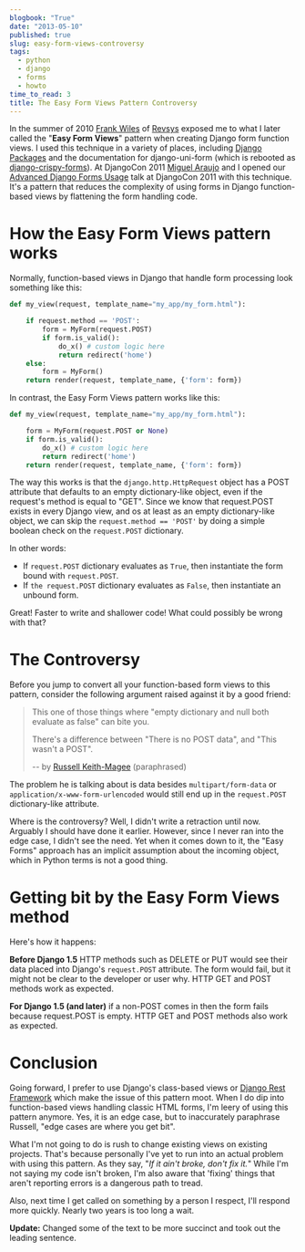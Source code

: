 ```yaml
---
blogbook: "True"
date: "2013-05-10"
published: true
slug: easy-form-views-controversy
tags:
  - python
  - django
  - forms
  - howto
time_to_read: 3
title: The Easy Form Views Pattern Controversy
---
```


In the summer of 2010 [Frank Wiles](https://twitter.com/fwiles) of
[Revsys](https://revsys.com) exposed me to what I later called the
"**Easy Form Views**" pattern when creating Django form function
views. I used this technique in a variety of places, including [Django
Packages](https://www.djangopackages.com) and the documentation for
django-uni-form (which is rebooted as
[django-crispy-forms](https://github.com/maraujop/django-crispy-forms)).
At DjangoCon 2011 [Miguel Araujo](https://tothinkornottothink.com/) and I
opened our [Advanced Django Forms
Usage](https://lanyrd.com/2011/djangocon-us/shbrd/) talk at DjangoCon
2011 with this technique. It's a pattern that reduces the complexity of
using forms in Django function-based views by flattening the form
handling code.

# How the Easy Form Views pattern works

Normally, function-based views in Django that handle form processing
look something like this:

```python
def my_view(request, template_name="my_app/my_form.html"):

    if request.method == 'POST':
        form = MyForm(request.POST)
        if form.is_valid():
            do_x() # custom logic here
            return redirect('home')
    else:
        form = MyForm()
    return render(request, template_name, {'form': form})
```

In contrast, the Easy Form Views pattern works like this:

```python
def my_view(request, template_name="my_app/my_form.html"):

    form = MyForm(request.POST or None)
    if form.is_valid():
        do_x() # custom logic here
        return redirect('home')
    return render(request, template_name, {'form': form})
```

The way this works is that the `django.http.HttpRequest` object has a
POST attribute that defaults to an empty dictionary-like object, even if
the request's method is equal to "GET". Since we know that
request.POST exists in every Django view, and os at least as an empty
dictionary-like object, we can skip the `request.method == 'POST'` by
doing a simple boolean check on the `request.POST` dictionary.

In other words:

- If `request.POST` dictionary evaluates as `True`, then instantiate
  the form bound with `request.POST`.
- If `the request.POST` dictionary evaluates as `False`, then
  instantiate an unbound form.

Great! Faster to write and shallower code! What could possibly be wrong
with that?

# The Controversy

Before you jump to convert all your function-based form views to this
pattern, consider the following argument raised against it by a good
friend:

> This one of those things where "empty dictionary and null both
> evaluate as false" can bite you.
>
> There's a difference between "There is no POST data", and "This
> wasn't a POST".
>
> -- by [Russell Keith-Magee](https://cecinestpasun.com/) (paraphrased)

The problem he is talking about is data besides `multipart/form-data` or
`application/x-www-form-urlencoded` would still end up in the
`request.POST` dictionary-like attribute.

Where is the controversy? Well, I didn't write a retraction until now.
Arguably I should have done it earlier. However, since I never ran into
the edge case, I didn't see the need. Yet when it comes down to it, the
"Easy Forms" approach has an implicit assumption about the incoming
object, which in Python terms is not a good thing.

# Getting bit by the Easy Form Views method

Here's how it happens:

**Before Django 1.5** HTTP methods such as DELETE or PUT would see their
data placed into Django's `request.POST` attribute. The form would
fail, but it might not be clear to the developer or user why. HTTP GET
and POST methods work as expected.

**For Django 1.5 (and later)** if a non-POST comes in then the form
fails because request.POST is empty. HTTP GET and POST methods also work
as expected.

# Conclusion

Going forward, I prefer to use Django's class-based views or [Django
Rest Framework](https://djangorestframework.com) which make the issue of
this pattern moot. When I do dip into function-based views handling
classic HTML forms, I'm leery of using this pattern anymore. Yes, it is
an edge case, but to inaccurately paraphrase Russell, "edge cases are
where you get bit".

What I'm not going to do is rush to change existing views on existing
projects. That's because personally I've yet to run into an actual
problem with using this pattern. As they say, "_If it ain't broke,
don't fix it._" While I'm not saying my code isn't broken, I'm also
aware that 'fixing' things that aren't reporting errors is a
dangerous path to tread.

Also, next time I get called on something by a person I respect, I'll
respond more quickly. Nearly two years is too long a wait.

**Update:** Changed some of the text to be more succinct and took out
the leading sentence.
